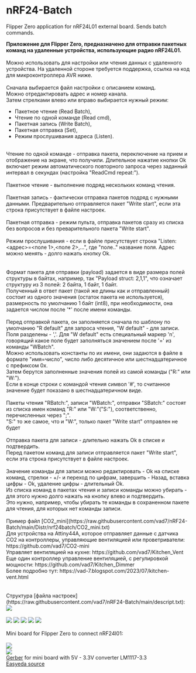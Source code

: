 # nRF24-Batch
Flipper Zero application for nRF24L01 external board. Sends batch commands.

<b>Приложение для Flipper Zero, предназначено для отправки пакетных команд на удаленные устройства, использующие радио nRF24L01.</b><br><br>
Можно использовать для настройки или чтения данных с удаленного устройства. На удаленной стороне требуется поддержка, ссылка на код для микроконтроллера AVR ниже.<br>
<br>
Сначала выбирается файл настройки с описанием команд.  
Можно отредактировать адрес и номер канала.  
Затем стрелками влево или вправо выбирается нужный режим:  
- Пакетное чтение (Read Batch),  
- Чтение по одной команде (Read cmd),  
- Пакетная запись (Write Batch),  
- Пакетная отправка (Set),  
- Режим прослушивания адреса (Listen).  
<br>
Чтение по одной команде - отправка пакета, переключение на прием и отображение на экране, что получили. Длительное нажатие кнопки Ok включает режим автоматического повторного запроса через заданный интервал в секундах (настройка "ReadCmd repeat:").<br><br>
Пакетное чтение - выполнение подряд нескольких команд чтения.<br><br>
Пакетная запись - фактически отправка пакетов подряд с нужными данными. Предварительно отправляется пакет "Write start", если эта строка присутствует в файле настроек.<br><br>
Пакетная отправка - режим пульта, отправка пакетов сразу из списка без вопросов и без преварительного пакета "Write start".<br><br>
Режим прослушивания - если в файле присутствует строка "Listen: <адрес>=<поле 1>,<поле 2>,...", где "поле.." название поля. Адрес можно менять - долго нажать кнопку Ok.<br><br>
<br>
Формат пакета для отправки (payload) задается в виде размера полей структуры в байтах, например, так "Payload struct: 2,1,1", что означает структуру из 3 полей: 2 байта, 1 байт, 1 байт.<br>
Полученный в ответ пакет (такой же длины как и отправленный) состоит из одного значения (остаток пакета не используется), размерность по умолчанию 1 байт (int8), при необходимости, она задается числом после '*' после имени команды.<br><br>
Перед отправкой пакета, он заполняется сначала по шаблону по умолчанию "R default" для запроса чтения, "W default" - для записи.<br>
Поля разделены - ','. Для "W default" есть специальный маркер 'n', говорящий какое поле будет заполняться значением после '=' из команды "WBatch".<br>
Можно использовать константы по их имени, они задаются в файле в формате "имя=число", число либо десятичное или шестнадцатеричное с префиксом 0x.<br>
Затем берутся заполненные значения полей из самой команды ("R:" или "W:").<br>
Если в конце строки с командой чтения символ '#', то считанное значение будет показано в шестнадцатеричном виде.<br><br>
Пакеты чтения "RBatch:", записи "WBatch:", отправки "SBatch:" состоят из списка имен команд "R:" или "W:"("S:"), соответственно, перечисленных через ";".<br>
"S:" то же самое, что и "W:", только пакет "Write start" отправлен не будет<br><br>
Отправка пакета для записи - длительно нажать Ok в списке и подтвердить.<br>
Перед пакетом команд для записи отправляется пакет "Write start", если эта строка присутствует в файле настроек.<br><br>
Значение команды для записи можно редактировать - Ok на списке команд, стрелки - +/- и переход по цифрам, завершить - Назад, вставка цифры - Ok, удаление цифры - длительный Ok.<br>
Из списка команд в пакетах чтения и записи команды можно убирать - для этого нужно долго нажать на кнопку влево и подтвердить.<br>
Это нужно, например, чтобы убирать те команды в сохраненном пакете для чтения, для которых нет команды записи.<br>
<br>
Пример файл [CO2_mini](https://raw.githubusercontent.com/vad7/nRF24-Batch/main/Distr/nrf24batch/CO2_mini.txt)<br>
Для устройства на Attiny44A, которое отправляет данные с датчика CO2 на контроллеры, управляющие вентиляцией или проветриватели: https://github.com/vad7/CO2-mini<br>
Управляет вентиляцией на кухне: https://github.com/vad7/Kitchen_Vent<br>
Еще один контроллер управление вентиляцией, с регулировкой мощности: https://github.com/vad7/Kitchen_Dimmer<br>
Более подробно тут: https://vad-7.blogspot.com/2023/07/kitchen-vent.html<br>
<br><br>
Структура [файла настроек](https://raw.githubusercontent.com/vad7/nRF24-Batch/main/descript.txt):  

<img src="https://raw.githubusercontent.com/vad7/nRF24-Batch/main/Pics/descript.png">
<br>
<br>
<img src="https://raw.githubusercontent.com/vad7/nRF24-Batch/main/Pics/Screenshot-1.png">
<img src="https://raw.githubusercontent.com/vad7/nRF24-Batch/main/Pics/Screenshot-2.png">
<img src="https://raw.githubusercontent.com/vad7/nRF24-Batch/main/Pics/Screenshot-3.png">
<img src="https://raw.githubusercontent.com/vad7/nRF24-Batch/main/Pics/Screenshot-4.png">
<img src="https://raw.githubusercontent.com/vad7/nRF24-Batch/main/Pics/Screenshot-5.png">
<br>
<br>
Mini board for Flipper Zero to connect nRF24l01:<br><br>
<img src="https://raw.githubusercontent.com/vad7/nRF24-Batch/main/Pics/NRF24_mini_3D.png">
<br>
<img src="https://raw.githubusercontent.com/vad7/nrf24scan/master/scheme2.png">
<br>
<a href="https://raw.githubusercontent.com/vad7/nrf24scan/master/Gerber_PCB_Flipper%20Zero%20nRF24%20board%20mini_v1_0.zip">Gerber</a> for mini board with 5V - 3.3V converter LM1117-3.3<br>
<a href="https://oshwlab.com/vad7/flipper-zero-nrf24-board_copy">Easyeda source</a>

